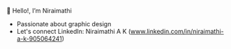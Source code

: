 👋 Hello!, I’m Niraimathi
- Passionate about graphic design 
- Let's connect LinkedIn: Niraimathi A K (www.linkedin.com/in/niraimathi-a-k-905064241)

<!---
Niraimathi-ak/Niraimathi-ak is a ✨ special ✨ repository because its `README.md` (this file) appears on your GitHub profile.
You can click the Preview link to take a look at your changes.
--->
